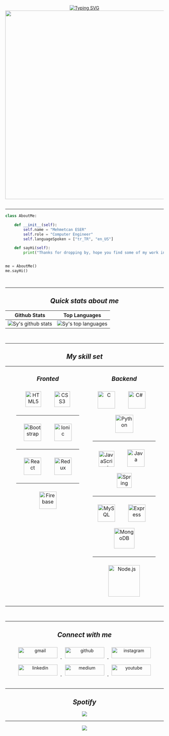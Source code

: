 <!-- coder.gif -->
<!-- https://media.giphy.com/media/MYI6NK4JOGpOzOriEg/giphy.gif -->
<!-- hack the planet.gif-->
<!-- https://media.giphy.com/media/FnGJfc18tDDHy/giphy.gif -->
<!-- rocky.gif -->
<!-- https://media.giphy.com/media/l0HlLZiHatn0BLJde/giphy.gif -->


<div align="center">
<a href="https://git.io/typing-svg"><img src="https://readme-typing-svg.herokuapp.com?font=Leckerli+One&size=30&duration=4000&pause=500&color=F7DD2E&center=true&width=435&lines=Think+Twice+Code+Once!" alt="Typing SVG" /></a>
</div>

<!-- sherlock holmes.gif -->
<div align="center">
  <img src="https://media.giphy.com/media/fv8KclrYGp5dK/giphy.gif" align="center" width="600"/>
</div>

</br>
<hr>


<!-- about me code -->
```python
class AboutMe:

    def __init__(self):
        self.name = "Mehmetcan ESER"
        self.role = "Computer Engineer"
        self.languageSpoken = ["tr_TR", "en_US"]

    def sayHi(self):
        print("Thanks for dropping by, hope you find some of my work interesting.")


me = AboutMe()
me.sayHi()
```

</br>
<hr>

<!-- snake -->
<!-- ![Snake animation](https://github.com/thepiyushmalhotra/thepiyushmalhotra/blob/output/github-contribution-grid-snake.svg) -->

<!-- quick stats about me -->
<h2 align = "center"><em><strong> Quick stats about me </strong></em></h2>

| Github Stats | Top Languages | 
| --- | --- |
| ![Sy's github stats](https://github-readme-stats.vercel.app/api?username=mces58&show_icons=true&count_private=true&hide_border=false&bg_color=30,FD841F,9C2C77&title_color=fff&text_color=000) | ![Sy's top languages](https://github-readme-stats.vercel.app/api/top-langs/?username=mces58&langs_count=9&hide_border=false&bg_color=70,181818,850E35&title_color=fff&text_color=fff)|
</br>
<hr>

<!-- my skill set -->
<h2 align = "center"><em><strong> My skill set </strong></em></h2>
<table>
  <tr>
    <td valign="top" width="400px">
      <div align="center">  
        <ul type="none">
          <h3 align = "center"><em><strong> Fronted </strong></em></h3>
          <li>
            <a href="https://en.wikipedia.org/wiki/HTML5" target="_blank"><img style="margin: 10px" src="https://cdn.jsdelivr.net/gh/devicons/devicon/icons/html5/html5-original.svg" alt="HTML5" height="50" /></a> 
             &nbsp;
             &nbsp;
            <a href="https://www.w3schools.com/css/" target="_blank"><img style="margin: 10px" src="https://cdn.jsdelivr.net/gh/devicons/devicon/icons/css3/css3-original.svg" alt="CSS3" height="50" /></a> 
          </li>
          <hr width="200px"/>
          <li>
            <a href="https://getbootstrap.com/docs/3.4/javascript/" target="_blank"><img style="margin: 10px" src="https://cdn.jsdelivr.net/gh/devicons/devicon/icons/bootstrap/bootstrap-original.svg" alt="Bootstrap" height="55" /></a>
            &nbsp;
            &nbsp;
            <a href="https://www.ionicframework.com/" target="_blank"><img style="margin: 10px" src="https://cdn.jsdelivr.net/gh/devicons/devicon/icons/ionic/ionic-original.svg" alt="Ionic" height="55" /></a>
          </li>
          <hr width="200px"/>
          <li>
            <a href="https://reactjs.org/" target="_blank"><img style="margin: 10px" src="https://cdn.jsdelivr.net/gh/devicons/devicon/icons/react/react-original.svg" alt="React" height="55" /></a>
            &nbsp;
            &nbsp;
            <a href="https://redux.js.org/" target="_blank"><img style="margin: 10px" src="https://cdn.jsdelivr.net/gh/devicons/devicon/icons/redux/redux-original.svg" alt="Redux" height="55" /></a>
          </li>
          <hr width="200px"/>
          <li>
            <a href="https://firebase.google.com/docs/database?hl=tr/" target="_blank"><img style="margin: 10px" src="https://cdn.jsdelivr.net/gh/devicons/devicon/icons/firebase/firebase-plain.svg" alt="Firebase" height="55" /></a>
          </li>
        </ul>
      </div>
    </td>
    <td valign="top" width="400px">
      <div align="center">  
        <ul type="none" >
          <h3 align = "center"><em><strong> Backend </strong></em></h3>
          <li>
            <a href="https://www.cprogramming.com/" target="_blank"><img style="margin: 10px" src="https://cdn.jsdelivr.net/gh/devicons/devicon/icons/c/c-line.svg" alt="C" height="55" /></a>
             &nbsp;
             &nbsp;
            <a href="https://docs.microsoft.com/en-us/dotnet/csharp/" target="_blank"><img style="margin: 10px" src="https://cdn.jsdelivr.net/gh/devicons/devicon/icons/csharp/csharp-line.svg" alt="C#" height="55" /></a>
             &nbsp;
             &nbsp;
            <a href="https://www.python.org/" target="_blank"><img style="margin: 10px" src="https://cdn.jsdelivr.net/gh/devicons/devicon/icons/python/python-original.svg" alt="Python" height="57" /></a>   
          </li>
          <hr width="200px"/>
          <li>
            <a href="https://www.javascript.com/" target="_blank"><img style="margin: 10px" src="https://cdn.jsdelivr.net/gh/devicons/devicon/icons/javascript/javascript-plain.svg" alt="JavaScript" height="50" /></a>
            &nbsp;
            &nbsp;
            <a href="https://www.java.com/" target="_blank"><img style="margin: 10px" src="https://cdn.jsdelivr.net/gh/devicons/devicon/icons/java/java-original.svg" alt="Java" height="55" /></a>
            &nbsp;
            &nbsp;
            <a href="https://spring.io/" target="_blank"><img style="margin: 10px" src="https://cdn.jsdelivr.net/gh/devicons/devicon/icons/spring/spring-original.svg" alt="Spring" height="47" /></a> 
          </li>
          <hr width="200px"/>
          <li>
            <a href="https://www.mysql.com/" target="_blank"><img style="margin: 10px" src="https://cdn.jsdelivr.net/gh/devicons/devicon/icons/mysql/mysql-original.svg" alt="MySQL" height="55" /></a>
            &nbsp;
            &nbsp;
            <a href="https://www.javascript.com/" target="_blank"><img style="margin: 10px" src="https://cdn.jsdelivr.net/gh/devicons/devicon/icons/express/express-original.svg" alt="Express" height="55" /></a>
            &nbsp;
            &nbsp;
            <a href="https://www.mongodb.com/" target="_blank"><img style="margin: 10px" src="https://cdn.jsdelivr.net/gh/devicons/devicon/icons/mongodb/mongodb-original-wordmark.svg" alt="MongoDB" height="65" /></a>  
          </li>
          <hr width="200px"/>
          <li>
            <a href="https://nodejs.org/" target="_blank"><img style="margin: 10px" src="https://cdn.jsdelivr.net/gh/devicons/devicon/icons/nodejs/nodejs-original-wordmark.svg" alt="Node.js" height="100" /></a>
          </li>
        </ul>        
      </div>
    </td>
    <td valign="top" width="400px">
      <div align="center">  
        <ul type="none" align="center">
          <h3 align = "center"><em><strong> DevOps </strong></em></h3>
          <li>
            <a href="https://github.com/" target="_blank"><img style="margin: 10px" src="https://profilinator.rishav.dev/skills-assets/git-scm-icon.svg" alt="Git" height="60" /></a>  
          </li>
        </ul>
      </div>
    </td>
  </tr>
</table>  

<br/>  
<hr>

<!-- connect with me --->
<h2 align = "center"><em><strong> Connect with me </strong></em></h2>
<div align="center">
  <a href="https://ceser446@gmail.com" target="_blank">
    <img src=https://img.shields.io/badge/Gmail-D14836?style=for-the-badge&logo=gmail&color=rgb(234,67,53)&logoColor=white alt=gmail style="margin: 10px; width:125px; height:35px;" />
  </a>
  
  <a href="https://github.com/mces58" target="_blank">
    <img src=https://img.shields.io/badge/github-%2324292e.svg?&style=for-the-badge&logo=github&color=rgb(24,23,23)&logoColor=white alt=github style="margin: 10px; width:125px; height:35px" />
  </a>

  <a href="https://instagram.com/mces58" target="_blank">
    <img src=https://img.shields.io/badge/instagram-%23000000.svg?&style=for-the-badge&logo=instagram&color=rgb(216,53,74)&logoColor=white alt=instagram style="margin: 10px; width:125px; height:35px" />
  </a>
  
  <a href="https://linkedin.com/in/mces58" target="_blank">
    <img src=https://img.shields.io/badge/linkedin-%231E77B5.svg?&style=for-the-badge&logo=linkedin&color=rgb(10,102,194)&logoColor=white alt=linkedin style="margin: 10px; width:125px; height:35px" />
  </a>
  
  <a href="https://medium.com/@ceser446" target="_blank">
    <img src=https://img.shields.io/badge/medium-%23292929.svg?&style=for-the-badge&logo=medium&color=rgb(0,0,0)&logoColor=white alt=medium style="margin: 10px; width:125px; height:35px" />
  </a>
  
  <a href="https://www.youtube.com/channel/UCwkBsL4p43ktNKS0tP-fqiw" target="_blank">
    <img src=https://img.shields.io/badge/youtube-%23EE4831.svg?&style=for-the-badge&logo=youtube&color=rgb(255,0,0)&logoColor=white alt=youtube style="margin: 10px; width:125px; height:35px" />
  </a>  
</div>  

<br/>
<hr>

<!-- music -->
<h2 align = "center"><em><strong> Spotify </strong></em></h2>
<div align="center">
  <img src="https://spotify-github-profile.vercel.app/api/view?uid=31v4s6i6rxks276x5y3odfmltlbi&cover_image=true&theme=default&show_offline=false&background_color=121212&bar_color_cover=true" />
</div>  

<hr>

<!-- profil visitor -->
<div align="center">
  <img src="https://komarev.com/ghpvc/?username=mces58&&style=flat-square" align="center" />
</div>
